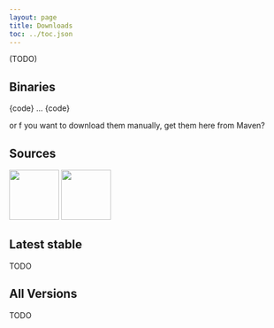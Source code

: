 ```yaml
---
layout: page
title: Downloads
toc: ../toc.json
---
```


(TODO)

## Binaries

{code}
<dependency>...</dependency>
{code}

or f you want to download them manually, get them here from Maven?


## Sources

<a href="https://github.com/cloudsoft/brooklyn/tarball/master"><img border="0" width="90" src="https://github.com/images/modules/download/tar.png"></a>
<a href="https://github.com/cloudsoft/brooklyn/zipball/master"><img border="0" width="90" src="https://github.com/images/modules/download/zip.png"></a>


## Latest stable

TODO

## All Versions

TODO


